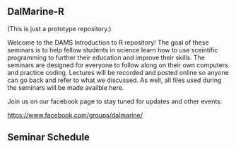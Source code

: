 ## DalMarine-R
(This is just a prototype repository.) 

Welcome to the DAMS Introduction to R repository! The goal of these seminars is to help fellow students in science learn how to use sceintific programming to further their education and improve their skills. The seminars are designed for everyone to follow along on their own computers and practice coding. Lectures will be recorded and posted online so anyone can go back and refer to what we discussed. As well, all files used during the seminars will be made availble here.

Join us on our facebook page to stay tuned for updates and other events:

https://www.facebook.com/groups/dalmarine/


## Seminar Schedule 



